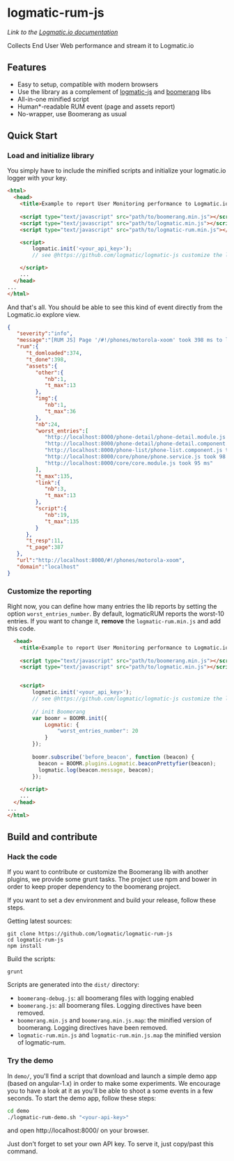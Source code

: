 # logmatic-rum-js
*Link to the [Logmatic.io documentation](http://doc.logmatic.io/)*

Collects End User Web performance and stream it to Logmatic.io

## Features 
- Easy to setup, compatible with modern browsers
- Use the library as a complement of [logmatic-js](https://github.com/logmatic/logmatic-js) and [boomerang](https://github.com/SOASTA/boomerang) libs
- All-in-one minified script
- Human*-readable RUM event (page and assets report)
- No-wrapper, use Boomerang as usual

## Quick Start

### Load and initialize library

You simply have to include the minified scripts and initialize your logmatic.io logger with your key.

```html
<html>
  <head>
    <title>Example to report User Monitoring performance to Logmatic.io</title>
   
    <script type="text/javascript" src="path/to/boomerang.min.js"></script>
    <script type="text/javascript" src="path/to/logmatic.min.js"></script>
    <script type="text/javascript" src="path/to/logmatic-rum.min.js"></script>

    <script>
        logmatic.init('<your_api_key>');
        // see @https://github.com/logmatic/logmatic-js customize the logger as expected

	</script>
    ...
  </head>
...
</html>
```

And that's all. 
You should be able to see this kind of event directly from the Logmatic.io explore view.

```json
{
   "severity":"info",
   "message":"[RUM JS] Page '/#!/phones/motorola-xoom' took 398 ms to load (response: 11 ms, loading: 387 ms)",
   "rum":{
      "t_domloaded":374,
      "t_done":398,
      "assets":{
         "other":{
            "nb":1,
            "t_max":13
         },
         "img":{
            "nb":1,
            "t_max":36
         },
         "nb":24,
         "worst_entries":[
            "http://localhost:8000/phone-detail/phone-detail.module.js took 135 ms",
            "http://localhost:8000/phone-detail/phone-detail.component.js took 135 ms",
            "http://localhost:8000/phone-list/phone-list.component.js took 132 ms",
            "http://localhost:8000/core/phone/phone.service.js took 98 ms",
            "http://localhost:8000/core/core.module.js took 95 ms"
         ],
         "t_max":135,
         "link":{
            "nb":3,
            "t_max":13
         },
         "script":{
            "nb":19,
            "t_max":135
         }
      },
      "t_resp":11,
      "t_page":387
   },
   "url":"http://localhost:8000/#!/phones/motorola-xoom",
   "domain":"localhost"
}
```

### Customize the reporting
Right now, you can define how many entries the lib reports by setting the option `worst_entries_number`.
By default, logmaticRUM reports the worst-10 entries. If you want to change it, **remove** the `logmatic-rum.min.js` and
add this code.
```html
  <head>
    <title>Example to report User Monitoring performance to Logmatic.io</title>
   
    <script type="text/javascript" src="path/to/boomerang.min.js"></script>
    <script type="text/javascript" src="path/to/logmatic.min.js"></script>


    <script>
        logmatic.init('<your_api_key>');
        // see @https://github.com/logmatic/logmatic-js customize the logger as expected
        
        // init Boomerang
        var boomr = BOOMR.init({
            Logmatic: {
                "worst_entries_number": 20
            }
        });
        
        boomr.subscribe('before_beacon', function (beacon) {
          beacon = BOOMR.plugins.Logmatic.beaconPrettyfier(beacon);
          logmatic.log(beacon.message, beacon);
        });
        
	</script>
    ...
  </head>
...
</html>
```


## Build and contribute
### Hack the code
If you want to contribute or customize the Boomerang lib with another plugins, we provide some grunt tasks.
The project use npm and bower in order to keep proper dependency to the boomerang project.

If you want to set a dev environment and build your release, follow these steps.

Getting latest sources:
```shell
git clone https://github.com/logmatic/logmatic-rum-js
cd logmatic-rum-js
npm install 
```

Build the scripts:
```
grunt
```
Scripts are generated into the `dist/` directory:
* `boomerang-debug.js`: all boomerang files with logging enabled
* `boomerang.js`: all boomerang files. Logging directives have been removed.
* `boomerang.min.js` and `boomerang.min.js.map`: the minified version of boomerang. Logging directives have been removed.
* `logmatic-rum.min.js` and `logmatic-rum.min.js.map` the minified version of logmatic-rum.

### Try the demo
In `demo/`, you'll find a script that download and launch a simple demo app (based on angular-1.x) in order to make some experiments. 
We encourage you to have a look at it as you'll be able to shoot a some events in a few seconds.
To start the demo app, follow these steps:

```bash
cd demo
./logmatic-rum-demo.sh "<your-api-key>"
```

and open http://localhost:8000/ on your browser.

Just don't forget to set your own API key.
To serve it, just copy/past this command.

